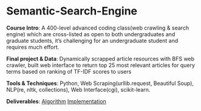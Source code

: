 # Semantic-Search-Engine

**Course Intro**: A 400-level advanced coding class(web crawling & search engine) which are cross-listed as open to both undergraduates and graduate students, it’s challenging for an undergraduate student and requires much effort. 

**Final project & Data**: Dynamically scrapped article resources with BFS web crawler, built web interface to return top 25 most relevant articles for query terms based on ranking of TF-IDF scores to users

**Tools & Techniques**: Python, Web Scraping(urllib.request, Beautiful Soup), NLP(re, nltk, collections), Web Interface(cgi), scikit-learn.

**Deliverables**: 
[Algorithm](https://github.com/yiyutao22/Semantic-Search-Engine/blob/main/I427%20Search%20Informatics/Final%20Project/Programming%20Assignment%20pt1/Programming%20Assignment%201.ipynb)
[Implementation](https://github.com/yiyutao22/Semantic-Search-Engine/tree/main/I427%20Search%20Informatics/Final%20Project/Programming%20Assignment%20pt2/.ipynb_checkpoints)
